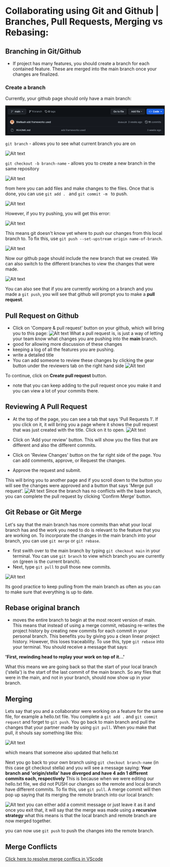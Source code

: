 # Collaborating using Git and Github | Branches, Pull Requests, Merging vs Rebasing:

## Branching in Git/Github
- If project has many features, you should create a branch for each contained feature. These are merged into the main branch once your changes are finalized.

### Create a branch

Currently, your github page should only have a main branch:

![Alt text](<images/main github page.png>)

```git branch``` - allows you to see what current branch you are on

![Alt text](<images/git branch.png>)

```git checkout -b branch-name``` - allows you to create a new branch in the same repository

![Alt text](<images/git checkout -b.png>)

from here you can add files and make changes to the files. Once that is done, you can use ```git add . ``` and ```git commit -m ``` to push. 

![Alt text](<images/git add and commit.png>)

However, if you try pushing, you will get this error: 

![Alt text](<images/git push error.png>)

This means git doesn't know yet where to push our changes from this local branch to. 
To fix this, use ```git push --set-upstream origin name-of-branch```. 

![Alt text](<images/git push set-upstream.png>)

Now our github page should include the new branch that we created. We can also switch to the different branches to view the changes that were made.

![Alt text](<images/github page with new branch1.png>)

You can also see that if you are currently working on a branch and you made a ```git push```, you will see that github will prompt you to make a **pull request**.

## Pull Request on Github

- Click on 'Compare & pull request' button on your github, which will bring you to this page:
![Alt text](<images/pull request on Github.png>)
What a pull request is, is just a way of letting your team know what changes you are pushing into the **main** branch.
- good for allowing more discussion of these changes
- keeping a log of all the features you are pushing.
- write a detailed title
- You can add someone to review these changes by clicking the gear button under the reviewers tab on the right hand side
![Alt text](<images/Detailed pull request and reviewers.png>)

To continue, click on **Create pull request** button.
- note that you can keep adding to the pull request once you make it and you can view a lot of your commits there.

## Reviewing A Pull Request
- At the top of the page, you can see a tab that says 'Pull Requests 1'. If you click on it, it will bring you a page where it shows the pull request that was just created with the title. Click on it to open.
![Alt text](<images/pull request review 1.png>)

- Click on 'Add your review' button. This will show you the files that are different and also the different commits.
- Click on 'Review Changes' button on the far right side of the page. You can add comments, approve, or Request the changes. 
- Approve the request and submit.

This will bring you to another page and if you scroll down to the button you will see the changes were approved and a button that says 'Merge pull request'. 
![Alt text](<images/pull request review 2.png>)
Since the branch has no conflicts with the base branch, you can complete the pull request by clicking 'Confirm Merge' button. 



## Git Rebase or Git Merge
Let's say that the main branch has more commits than what your local branch has and the work you need to do is relevant to the feature that you are working on. To incorporate the changes in the main branch into your branch, you can use ```git merge``` or ```git rebase```.
- first swith over to the main branch by typing ```git checkout main``` in your terminal. You can use ```git branch``` to view which branch you are currently on (green is the current branch).
- Next, type ```git pull``` to pull those new commits. 

![Alt text](<images/git pull from main branch.png>)

Its good practice to keep pulling from the main branch as often as you can to make sure that everything is up to date.

## Rebase original branch
- moves the entire branch to begin at the most recent version of main. This means that instead of using a merge commit, rebasing re-writes the project history by creating new commits for each commit in your personal branch. This benefits you by giving you a clean linear project history. However, this loses traceability.  To use this, type ```git rebase``` into your terminal. You should receive a message that says:

**'First, rewinding head to replay your work on top of it...'**

What this means we are going back so that the start of your local branch ('stella') is the start of the last commit of the main branch. So any files that were in the main, and not in your branch, should now show up in your branch. 

## Merging
Lets say that you and a collaborator were working on a feature for the same file, for example a hello.txt file. You complete a ```git add .``` and ```git commit request``` and forget to ```git push```. You go back to main branch and pull the changes that your partner made by using ```git pull```. When you make that pull, it shouls say something like this:

![Alt text](<images/git pull fast-forwad.png>)

which means that someone also updated that hello.txt

Next you go back to your own branch using ```git checkout branch-name``` (in this case git checkout stella) and you will see a message saying: 
**Your branch and 'origin/stella' have diverged and have 4 adn 1 different commits each, respectively**
This is because when we were editing our hello.txt file, we did not PUSH our changes so the remote and local branch have different commits. To fix this, use ```git pull```. A merge commit will then pop up saying that its merging the remote branch into our local branch:

![Alt text](<images/Merge local and main branch message.png>)
you can either add a commit message or just leave it as it and once you exit that, it will say that the merge was made using a **recursive strategy** what this means is that the local branch and remote branch are now merged together. 

you can now use ```git push``` to push the changes into the remote branch.

## Merge Conflicts
[Click here to resolve merge conflics in VScode](https://code.visualstudio.com/docs/sourcecontrol/overview#_merge-conflicts)
